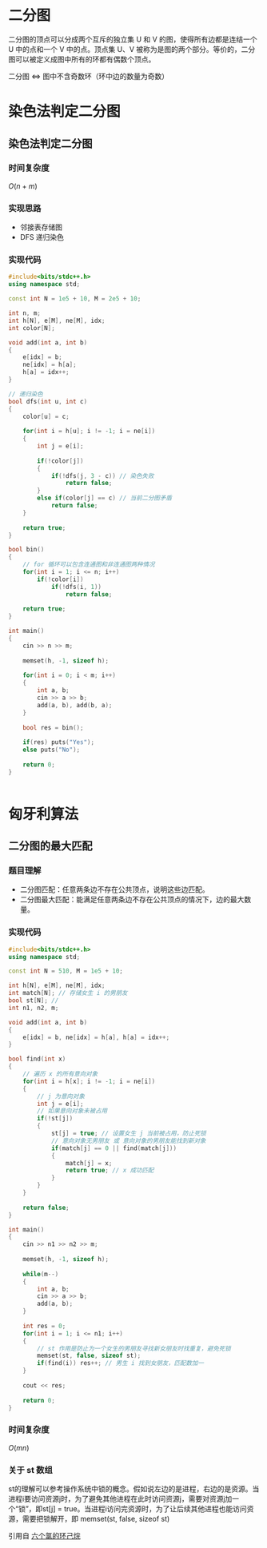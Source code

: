 # 二分图

二分图的顶点可以分成两个互斥的独立集 U 和 V 的图，使得所有边都是连结一个 U 中的点和一个 V 中的点。顶点集 U、V 被称为是图的两个部分。等价的，二分图可以被定义成图中所有的环都有偶数个顶点。

二分图 $\iff$ 图中不含奇数环（环中边的数量为奇数）

# 染色法判定二分图

## 染色法判定二分图

### 时间复杂度

$O(n + m)$

### 实现思路

- 邻接表存储图
- DFS 递归染色

### 实现代码

```cpp
#include<bits/stdc++.h>
using namespace std;

const int N = 1e5 + 10, M = 2e5 + 10;

int n, m;
int h[N], e[M], ne[M], idx;
int color[N];

void add(int a, int b)
{
    e[idx] = b;
    ne[idx] = h[a];
    h[a] = idx++;
}

// 递归染色
bool dfs(int u, int c)
{
    color[u] = c;
    
    for(int i = h[u]; i != -1; i = ne[i])
    {
        int j = e[i];
        
        if(!color[j])
        {
            if(!dfs(j, 3 - c)) // 染色失败
                return false;
        }
        else if(color[j] == c) // 当前二分图矛盾
            return false;
    }
    
    return true;
}

bool bin()
{
    // for 循环可以包含连通图和非连通图两种情况
    for(int i = 1; i <= n; i++)
        if(!color[i])
            if(!dfs(i, 1))
                return false;
                
    return true;
}

int main()
{
    cin >> n >> m;
    
    memset(h, -1, sizeof h);
    
    for(int i = 0; i < m; i++)
    {
        int a, b;
        cin >> a >> b;
        add(a, b), add(b, a);
    }
    
    bool res = bin();
    
    if(res) puts("Yes");
    else puts("No");
    
    return 0;
}
    
```

# 匈牙利算法

## 二分图的最大匹配

### 题目理解

- 二分图匹配：任意两条边不存在公共顶点，说明这些边匹配。
- 二分图最大匹配：能满足任意两条边不存在公共顶点的情况下，边的最大数量。

### 实现代码

```cpp
#include<bits/stdc++.h>
using namespace std;

const int N = 510, M = 1e5 + 10;

int h[N], e[M], ne[M], idx;
int match[N]; // 存储女生 i 的男朋友
bool st[N]; // 
int n1, n2, m;

void add(int a, int b)
{
    e[idx] = b, ne[idx] = h[a], h[a] = idx++;
}

bool find(int x)
{
    // 遍历 x 的所有意向对象
    for(int i = h[x]; i != -1; i = ne[i])
    {
        // j 为意向对象
        int j = e[i];
        // 如果意向对象未被占用
        if(!st[j])
        {
            st[j] = true; // 设置女生 j 当前被占用，防止死锁
            // 意向对象无男朋友 或 意向对象的男朋友能找到新对象
            if(match[j] == 0 || find(match[j]))
            {
                match[j] = x;
                return true; // x 成功匹配
            }
        }
    }
    
    return false;
}

int main()
{
    cin >> n1 >> n2 >> m;
    
    memset(h, -1, sizeof h);
    
    while(m--)
    {
        int a, b;
        cin >> a >> b;
        add(a, b);
    }
    
    int res = 0;
    for(int i = 1; i <= n1; i++)
    {
        // st 作用是防止为一个女生的男朋友寻找新女朋友时找重复，避免死锁
        memset(st, false, sizeof st);
        if(find(i)) res++; // 男生 i 找到女朋友，匹配数加一
    }
    
    cout << res;
    
    return 0;
}
```

### 时间复杂度

$O(mn)$

### 关于 st 数组

st的理解可以参考操作系统中锁的概念。假如说左边的是进程，右边的是资源。当进程i要访问资源j时，为了避免其他进程在此时访问资源j，需要对资源j加一个“锁”，即st[j] = true。当进程i访问完资源时，为了让后续其他进程也能访问资源，需要把锁解开，即 memset(st, false, sizeof st)

引用自 [六个氯的环己烷](https://www.acwing.com/user/myspace/index/243618/)